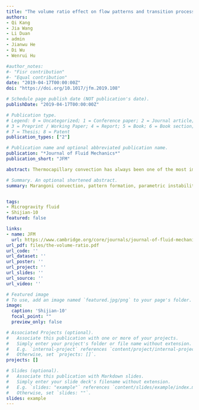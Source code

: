 ```yaml
---
title: "The volume ratio effect on flow patterns and transition processes of thermocapillary convection"
authors:
- Qi Kang
- Jia Wang
- Li Duan
- admin
- Jianwu He
- Di Wu
- Wenrui Hu

#author_notes:
#- "Fisr contribution"
#- "Equal contribution"
date: "2019-04-17T00:00:00Z"
doi: "https://doi.org/10.1017/jfm.2019.108"

# Schedule page publish date (NOT publication's date).
publishDate: "2019-04-17T00:00:00Z"

# Publication type.
# Legend: 0 = Uncategorized; 1 = Conference paper; 2 = Journal article;
# 3 = Preprint / Working Paper; 4 = Report; 5 = Book; 6 = Book section;
# 7 = Thesis; 8 = Patent
publication_types: ["2"]

# Publication name and optional abbreviated publication name.
publication: "*Journal of Fluid Mechanics*"
publication_short: "JFM"

abstract: Thermocapillary convection has always been one of the most important research topics in microgravity fluid physics. A space experimental study on the thermocapillary convection in an open annular liquid pool – a typical thermocapillary flow system – has been conducted on the SJ-10 satellite of China. This space experiment has observed the spatial temperature distribution of the liquid free surface using an infrared thermal imager, obtained the flow pattern transition process, analysed the oscillation characteristics and revealed the instability mechanism of themocapillary convection. The shape effects on the flow instability are researched by changing the volume ratio, Vr, which denotes the ratio of the liquid volume to the volume of the cylindrical gap between the walls. The volume ratio effect has been focused on for the first time. For a certain volume ratio, the flow pattern would transform from the steady state to the oscillation state accompanied by directional propagating hydrothermal waves with increasing temperature difference. In addition, the significant influences of the volume ratio on the critical conditions and wavenumber selection have been analysed in detail.

# Summary. An optional shortened abstract.
summary: Marangoni convection, pattern formation, parametric instability.


tags:
- Microgravity fluid
- Shijian-10
featured: false

links:
- name: JFM
  url: https://www.cambridge.org/core/journals/journal-of-fluid-mechanics/article/abs/volume-ratio-effect-on-flow-patterns-and-transition-processes-of-thermocapillary-convection/6CF1F11E9F05C5079AF271D024DDAB9A
url_pdf: files/the-volume-ratio.pdf
url_code: ''
url_dataset: ''
url_poster: ''
url_project: ''
url_slides: ''
url_source: ''
url_video: ''

# Featured image
# To use, add an image named `featured.jpg/png` to your page's folder.
image:
  caption: 'Shijian-10'
  focal_point: ""
  preview_only: false

# Associated Projects (optional).
#   Associate this publication with one or more of your projects.
#   Simply enter your project's folder or file name without extension.
#   E.g. `internal-project` references `content/project/internal-project/index.md`.
#   Otherwise, set `projects: []`.
projects: []

# Slides (optional).
#   Associate this publication with Markdown slides.
#   Simply enter your slide deck's filename without extension.
#   E.g. `slides: "example"` references `content/slides/example/index.md`.
#   Otherwise, set `slides: ""`.
slides: example
---
```

<!-- {{< figure src="featured.png" title="The file structure of workplace" numbered="true" >}} -->
<!-- {{% alert note %}}
Click the *Cite* button above to demo the feature to enable visitors to import publication metadata into their reference management software.
{{% /alert %}}

{{% alert note %}}
Click the *Slides* button above to demo Academic's Markdown slides feature.
{{% /alert %}} -->

<!-- Supplementary notes can be added here, including [code and math](https://sourcethemes.com/academic/docs/writing-markdown-latex/). -->
